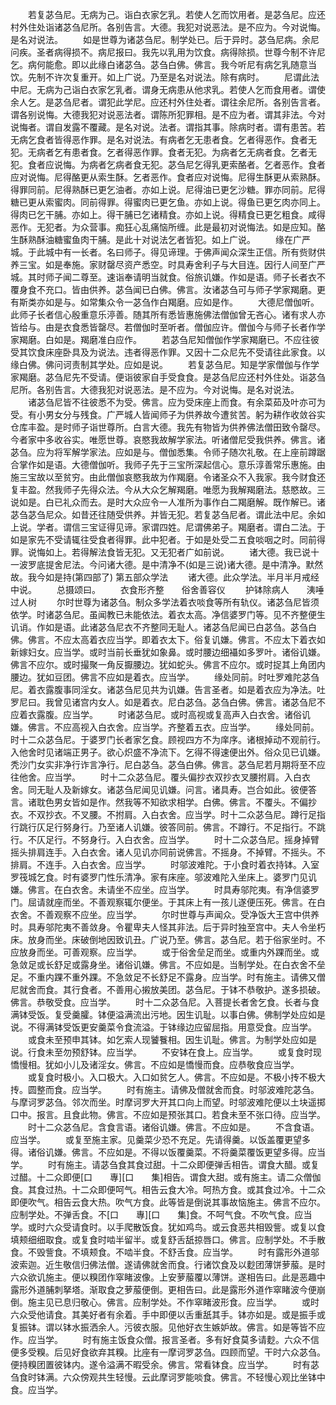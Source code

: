 <!-- { "loadSidebar": true } -->
　　若复苾刍尼。无病为己。诣白衣家乞乳。若使人乞而饮用者。是苾刍尼。应还村外住处诣诸苾刍尼所。各别告言。大德。我犯对说恶法。是不应为。今对说悔。是名对说法。
　　如是世尊为诸苾刍尼。制学处已。后于异时。苾刍尼病。余尼问疾。圣者病得损不。病尼报曰。我先以乳用为饮食。病得除损。世尊今制不许尼乞。病何能愈。即以此缘白诸苾刍。苾刍白佛。佛言。我今听尼有病乞乳随意当饮。先制不许次复重开。如上广说。乃至是名对说法。除有病时。
　　尼谓此法中尼。无病为己诣白衣家乞乳者。谓身无病患从他求乳。若使人乞而食用者。谓使余人乞。是苾刍尼者。谓犯此学尼。应还村外住处者。谓往余尼所。各别告言者。谓各别说悔。大德我犯对说恶法者。谓陈所犯罪相。是不应为者。谓其非法。今对说悔者。谓自发露不覆藏。是名对说。法者。谓指其事。除病时者。谓有患苦。若无病乞食者皆得恶作罪。是名对说法。有病者乞无患者食。乞者得恶作。食者无犯。无病者乞有患者食。乞者得恶作罪。食者无犯。为病者乞无病者食。乞者无犯。食者应说悔。为病者乞病者食无犯。苾刍尼乞得乳更索酪者。乞者恶作。食者应对说悔。尼得酪更从索生酥。乞者恶作。食者应对说悔。尼得生酥更从索熟酥。得罪同前。尼得熟酥已更乞油者。亦如上说。尼得油已更乞沙糖。罪亦同前。尼得糖已更从索蜜肉。同前得罪。得蜜肉已更乞鱼。亦如上说。得鱼已更乞肉亦同上。得肉已乞干脯。亦如上。得干脯已乞诸精食。亦如上说。得精食已更乞粗食。咸得恶作。无犯者。为众营事。痴狂心乱痛恼所缠。此是最初对说悔法。如是应知。酪生酥熟酥油糖蜜鱼肉干脯。是此十对说法乞者皆犯。如上广说。
　　缘在广严城。于此城中有一长者。名曰师子。得见谛理。于佛声闻众深生正信。所有赀财供养三宝。如是奉施。家财罄尽资产悉空。时具寿舍利子与大目连。因行人间至广严城。其时师子闻二尊至。速诣奉请明当就食。俗旅讥嫌。作如是语。师子长者衣不覆身食不充口。皆由供养。苾刍闻已白佛。佛言。汝诸苾刍可与师子学家羯磨。更有斯类亦如是与。如常集众令一苾刍作白羯磨。应如是作。
　　大德尼僧伽听。此师子长者信心殷重意乐渟善。随其所有悉皆惠施佛法僧伽曾无吝心。诸有求人亦皆给与。由是衣食悉皆罄尽。若僧伽时至听者。僧伽应许。僧伽今与师子长者作学家羯磨。白如是。羯磨准白应作。
　　若苾刍尼知僧伽作学家羯磨已。不应往彼受其饮食床座卧具及为说法。违者得恶作罪。又因十二众尼先不受请往此家食。以缘白佛。佛问诃责制其学处。应如是说。
　　若复苾刍尼。知是学家僧伽与作学家羯磨。苾刍尼先不受请。便诣彼家自手受食食。是苾刍尼应还村外住处。诣苾刍尼所。各别告言。大德我犯对说恶法。是不应为。今对说悔。是名对说法。
　　诸苾刍尼皆不往彼悉不为受。佛言。应为受床座上而食。有余菜茹及叶亦可为受。有小男女分与残食。广严城人皆闻师子为供养故今遭贫苦。躬为耕作收敛谷实仓库丰盈。是时师子诣世尊所。白言大德。我先有物皆为供养佛法僧田致令罄尽。今者家中多收谷实。唯愿世尊。哀愍我故解学家法。听诸僧尼受我供养。佛言。诸苾刍。应为将军解学家法。应如是与。僧伽悉集。令师子随次礼敬。在上座前蹲踞合掌作如是语。大德僧伽听。我师子先于三宝所深起信心。意乐淳善常乐惠施。由施三宝故以至贫穷。由此僧伽哀愍我故为作羯磨。令诸圣众不入我家。我今财食还复丰盈。然我师子先得众法。今从大众乞解羯磨。唯愿为我解羯磨法。慈愍故。三说如是。白已礼众而去。是时大众应令一人准所为事作白二羯磨解。既作解已。诸苾刍苾刍尼众。如昔还往随受供养。并皆无犯。若复苾刍尼者。谓此法中尼。余如上说。学者。谓信三宝证得见谛。家谓四姓。尼谓佛弟子。羯磨者。谓白二法。于如是家先不受请辄往受食者得罪。此中犯者。于如是处受二五食啖咽之时。同前得罪。说悔如上。若得解法食皆无犯。又无犯者广如前说。
　　诸大德。我已说十一波罗底提舍尼法。今问诸大德。是中清净不(如是三说)诸大德。是中清净。默然故。我今如是持(第四部了)
第五部众学法
　　诸大德。此众学法。半月半月戒经中说。
　　总摄颂曰。
　　衣食形齐整　　俗舍善容仪
　　护钵除病人　　洟唾过人树
　　尔时世尊为诸苾刍。制众多学法着衣啖食等所有轨仪。诸苾刍尼皆须依学。时诸苾刍尼。虽闻教已未能依法。着衣太高。净信婆罗门等。见不齐整便生讥诮。作如是语。此诸苾刍尼衣不齐整同无耻人。诸苾刍尼闻已白苾刍。苾刍白佛。佛言。不应太高着衣应当学。即着衣太下。俗复讥嫌。佛言。不应太下着衣如新嫁妇女。应当学。或时当前长垂犹如象鼻。或时腰边细襵如多罗叶。诸俗讥嫌。佛言不应尔。或时撮聚一角反擫腰边。犹如蛇头。佛言不应尔。或时捉其上角团内腰边。犹如豆团。佛言不应如是着衣。应当学。
　　缘处同前。时吐罗难陀苾刍尼。着衣露腹事同淫女。诸苾刍尼见共为讥嫌。告言圣者。如是着衣应为净法。吐罗尼曰。我曾见诸宫内女人。如是着衣。尼白苾刍。苾刍白佛。佛言。诸苾刍尼不应着衣露腹。应当学。
　　时诸苾刍尼。或时高视或复高声入白衣舍。诸俗讥嫌。佛言。不应高视入白衣舍。应当学。齐整着五衣。应当学。
　　缘处同前。时十二众苾刍尼。于婆罗门长者家乞食。顾视四方不为庠序。诸根掉动不观前行。入他舍时见诸端正男子。欲心炽盛不净流下。乞得不得速便出外。俗众见已讥嫌。秃沙门女实非净行诈言净行。尼白苾刍。苾刍白佛。佛言。苾刍尼若月期将至不应往他舍。应当学。
　　时十二众苾刍尼。覆头偏抄衣双抄衣叉腰拊肩。入白衣舍。同无耻人及新嫁女。诸苾刍尼闻见讥嫌。问言。诸具寿。岂合如此。彼便答言。诸耽色男女皆如是作。然我等不知欲求相学。白佛。佛言。不覆头。不偏抄衣。不双抄衣。不叉腰。不拊肩。入白衣舍。应当学。时十二众苾刍尼。蹲行足指行跳行仄足行努身行。乃至诸人讥嫌。彼答同前。佛言。不蹲行。不足指行。不跳行。不仄足行。不努身行。入白衣舍。应当学。
　　时十二众苾刍尼。摇身掉臂摇头排肩连手。入白衣舍。诸人见讥亦同前说佛言。不摇身。不掉臂。不摇头。不排肩。不连手。入白衣舍。应当学。
　　时邬波难陀。于小食时着衣持钵。入室罗筏城乞食。时有婆罗门性乐清净。家有床座。邬波难陀入坐床上。婆罗门见讥嫌。佛言。在白衣舍。未请坐不应坐。应当学。
　　时具寿邬陀夷。有净信婆罗门。屈请就座而坐。不善观察辄尔便坐。于其床上有一孩儿遂便压死。佛言。在白衣舍。不善观察不应坐。应当学。
　　尔时世尊与声闻众。受净饭大王宫中供养时。具寿邬陀夷不善敛身。令瞿卑夫人怪其非法。后于异时独至宫中。夫人令坐朽床。放身而坐。床破倒地因致讥丑。广说乃至。佛言。苾刍尼。若于俗家坐时。不应放身而坐。可善观察。应当学。
　　或于俗舍垒足而坐。或重内外踝而坐。或急敛足或长舒足或露身坐。诸俗讥嫌。佛言。不应如是。当制学处。在白衣舍不垒足。不重内踝不重外踝。不急敛足不长舒足不露身。应当学。时有施主。请佛又僧尼就舍而食。其行食者。不善用心摋放美团。苾刍尼。于钵不恭敬护。遂多损破。佛言。恭敬受食。应当学。
　　时十二众苾刍尼。入菩提长者舍乞食。长者与食满钵受饭。复受羹臛。钵便溢满流出污地。因生讥耻。以事白佛。佛制学处应如是说。不得满钵受饭更安羹菜令食流溢。于钵缘边应留屈指。用意受食。应当学。
　　或食未至预申其钵。如乞索人现饕餮相。因生讥耻。佛言。为制学处应如是说。行食未至勿预舒钵。应当学。
　　不安钵在食上。应当学。
　　或复食时现憍慢相。犹如小儿及诸淫女。佛言。不应如是憍慢而食。应恭敬食应当学。
　　或复食时极小。入口极大。入口如贫乞人。佛言。不应如是。不极小抟不极大抟。圆整而食。应当学。
　　时有施主。请佛及僧就舍而食。时邬波难陀苾刍。与摩诃罗苾刍。邻次而坐。时摩诃罗大开其口向上而望。时邬波难陀便以土块遥掷口中。报言。且食此物。佛言。不应如是预张其口。若食未至不张口待。应当学。
　　时十二众苾刍尼。含食言语。诸俗讥嫌。佛言。不应如是。
　　不含食语。应当学。
　　或复至施主家。见羹菜少恐不充足。先请得羹。以饭盖覆更望多得。诸俗讥嫌。佛言。不应如是。不得以饭覆羹菜。不将羹菜覆饭更望多得。应当学。
　　时有施主。请苾刍食其食过甜。十二众即便弹舌相告。谓食大醋。或复过醋。十二众即便[口　　專][口　　集]相告。谓食大甜。或有施主。请二众僧伽食。其食过热。十二众即便呵气。相告云食大冷。呵热方食。或其食过冷。十二众即便吹气。相告云食大热。吹气方食。此等皆是倒说其事故恼施主。佛言不应尔。应制学处。不弹舌食。不[口　　專][口　　集]食。不呵气食。不吹气食。应当学。或时六众受请食时。以手爬散饭食。犹如鸡鸟。或云食恶共相毁訾。或复以食填颊细细取食。或复食时啮半留半。或复舒舌舐掠唇口。佛言。应制学处。不手散食。不毁訾食。不填颊食。不啮半食。不舒舌食。应当学。
　　时有露形外道邬波索迦。近生敬信归佛法僧。遂请佛就舍而食。行诸饮食及以麨团薄饼萝菔。是时六众欲讥施主。便以糗团作窣睹波像。上安萝菔覆以薄饼。遂相告曰。此是恶趣中露形外道脯刺拏塔。渐取食之萝菔便倒。更相告曰。此是露形外道作窣睹波今便崩倒。施主见已息归敬心。佛言。应制学处。不作窣睹波形食。应当学。
　　或时六众受他请食。其美好者有余着。手中即便以舌重舐其手。钵亦如是。或是振手或复振钵。谓以钵水振洒余人。污彼衣服。见他好衣生嫉妒故。佛言。如是等皆不应作。应当学。
　　时有施主饭食众僧。报言圣者。多有好食莫多请麨。六众不信便多受糗。后见好食欲弃其糗。比座有一摩诃罗苾刍。四顾而望。干时六众苾刍。便持糗团置彼钵内。遂令溢满不暇受余。佛言。常看钵食。应当学。
　　时有苾刍食时钵满。六众傍观共生轻慢。云此摩诃罗能啖食。佛言。不轻慢心观比坐钵中食。应当学。
